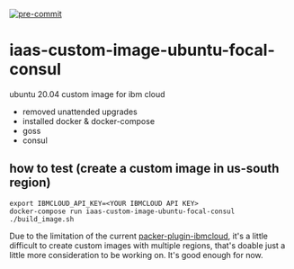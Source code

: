 [![pre-commit](https://github.com/syyang-in-cloud/iaas-custom-image-ubuntu-focal-consul/actions/workflows/pre-commit.yaml/badge.svg?branch=main)](https://github.com/syyang-in-cloud/iaas-custom-image-ubuntu-focal-consul/actions/workflows/pre-commit.yaml)
# iaas-custom-image-ubuntu-focal-consul
ubuntu 20.04 custom image for ibm cloud
- removed unattended upgrades
- installed docker & docker-compose
- goss
- consul

## how to test (create a custom image in us-south region)
```
export IBMCLOUD_API_KEY=<YOUR IBMCLOUD API KEY>
docker-compose run iaas-custom-image-ubuntu-focal-consul  ./build_image.sh
```

Due to the limitation of the current [packer-plugin-ibmcloud](https://github.com/IBM/packer-plugin-ibmcloud), it's a little difficult to create custom images with multiple regions, that's doable just a little more consideration to be working on. It's good enough for now.
